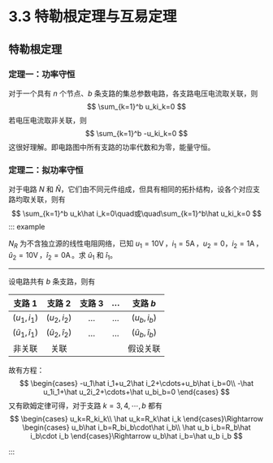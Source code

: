 # 3.3 特勒根定理与互易定理

## 特勒根定理

### 定理一：功率守恒

对于一个具有 $n$ 个节点、$b$ 条支路的集总参数电路，各支路电压电流取关联，则
$$
\sum_{k=1}^b u_ki_k=0
$$
若电压电流取非关联，则
$$
\sum_{k=1}^b -u_ki_k=0
$$
这很好理解。即电路图中所有支路的功率代数和为零，能量守恒。

### 定理二：拟功率守恒

对于电路 $N$ 和 $\hat N$，它们由不同元件组成，但具有相同的拓扑结构，设各个对应支路均取关联，则有
$$
\sum_{k=1}^b u_k\hat i_k=0\quad或\quad\sum_{k=1}^b\hat u_ki_k=0
$$
::: example

$N_R$ 为不含独立源的线性电阻网络，已知 $u_1=10\operatorname V$，$i_1=5\operatorname A$，$u_2=0$，$i_2=1\operatorname A$，$\hat u_2=10\operatorname V$，$\hat i_2=0\operatorname A$。求 $\hat u_1$ 和 $\hat i_1$。

---

设电路共有 $b$ 条支路，则有

|        支路 1         |        支路 2         | 支路 3 |  …   |       支路 $b$        |
| :-------------------: | :-------------------: | :----: | :--: | :-------------------: |
|      $(u_1,i_1)$      |      $(u_2,i_2)$      |   …    |  …   |      $(u_b,i_b)$      |
| $(\hat u_1,\hat i_1)$ | $(\hat u_2,\hat i_2)$ |   …    |  …   | $(\hat u_b,\hat i_b)$ |
|        非关联         |         关联          |        |      |       假设关联        |

故有方程：
$$
\begin{cases}
-u_1\hat i_1+u_2\hat i_2+\cdots+u_b\hat i_b=0\\
-\hat u_1i_1+\hat u_2i_2+\cdots+\hat u_bi_b=0
\end{cases}
$$
又有欧姆定律可得，对于支路 $k=3,4,\cdots,b$ 都有
$$
\begin{cases}
u_k=R_ki_k\\
\hat u_k=R_k\hat i_k
\end{cases}\Rightarrow
\begin{cases}
u_b\hat i_b=R_bi_b\cdot\hat i_b\\
\hat u_b i_b=R_b\hat i_b\cdot i_b
\end{cases}\Rightarrow
u_b\hat i_b=\hat u_b i_b
$$


:::